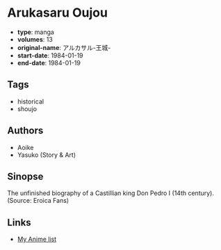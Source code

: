 # Arukasaru Oujou

-   **type**: manga
-   **volumes**: 13
-   **original-name**: アルカサル-王城-
-   **start-date**: 1984-01-19
-   **end-date**: 1984-01-19

## Tags

-   historical
-   shoujo

## Authors

-   Aoike
-   Yasuko (Story & Art)

## Sinopse

The unfinished biography of a Castillian king Don Pedro I (14th century). (Source: Eroica Fans)

## Links

-   [My Anime list](https://myanimelist.net/manga/9284/Arukasaru_Oujou)
